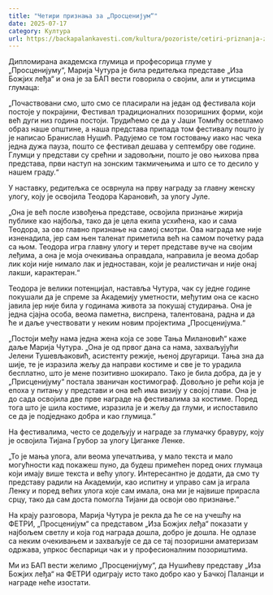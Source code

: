 ```yaml
---
title: "Четири признања за „Просценијум“"
date: 2025-07-17
category: Култура
url: https://backapalankavesti.com/kultura/pozoriste/cetiri-priznanja-za-proscenijum/
---
```


Дипломирана академска глумица и професорица глуме у „Просценијуму“, Марија Чутура је била редитељка представе „Иза Божјих леђа“ и она је за БАП вести говорила о својим, али и утисцима глумаца:

„Почаствовани смо, што смо се пласирали на један од фестивала који постоје у покрајини, Фестивал традиционалних позоришних форми, који већ дуги низ година постоји. Трудићемо се да у Јаши Томићу осветламо образ наше општине, а наша представа припада том фестивалу пошто ју је написао Бранислав Нушић. Радујемо се том гостовању иако нас чека једна дужа пауза, пошто се фестивал дешава у септембру ове године. Глумци у представи су срећни и задовољни, пошто је ово њихова прва представа, први наступ на зонским такмичењима и што се то десило у нашем граду.“

У наставку, редитељка се осврнула на прву награду за главну женску улогу, коју је освојила Теодора Карановић, за улогу Јуле.

„Она је већ после извођења представе, освојила признање жирија публике као најбоља, тако да је цела екипа усхићена, као и сама Теодора, за ово главно признање на самој смотри. Ова награда ме није изненадила, јер сам њен таленат приметила већ на самом почетку рада са њом. Теодора игра главну улогу и терет представе вуче на својим леђима, а она је моја очекивања оправдала, направила је веома добар лик који није нимало лак и једноставан, који је реалистичан и није онај лакши, карактеран.“

Теодора је велики потенцијал, наставља Чутура, чак су једне године покушали да је спреме за Академију уметности, међутим она се касно јавила јер није била у годинама живота за покушај студирања. Она је једна сјајна особа, веома паметна, виспрена, талентована, радна и да ће и даље учествовати у неким новим пројектима „Просценијума.“

„Постоји међу нама једна жена која се зове Тања Милановић“ каже даље Марија Чутура. „Она је од првог дана са нама, захваљујући Јелени Тушевљаковић, асистенту режије, њеној другарици. Тања зна да шије, те је изразила жељу да направи костиме и све је то урадила бесплатно, што је мене позитивно шокирало. Тако је била добра, да је у „Присценијуму“ постала званичан костимограф. Довољно је рећи која је епоха у питању у представи и она већ има визију у својој глави. Она је до сада освојила две прве награде на фестивалима за костиме. Поред тога што је шила костиме, изразила је и жељу да глуми, и испоставило се да је подједнако добра и као глумица.“

На фестивалима, често се додељују и награде за глумачку бравуру, коју је освојила Тијана Грубор за улогу Циганке Ленке.

„То је мања улога, али веома упечатљива, у мало текста и мало могућности кад покажеш пуно, да будеш примећен поред оних глумаца који имају више текста и већу улогу. Интересантно је додати, да смо ту представу радили на Академији, као испитну и управо сам ја играла Ленку и поред већих улога које сам имала, она ми је највише прирасла срцу, тако да сам доста помогла Тијани да освоји ово признање.“

На крају разговора, Марија Чутура је рекла да ће се на учешћу на ФЕТРИ, „Просценијум“ са представом „Иза Божјих леђа“ показати у најбољем светлу и која год награда дошла, добро је дошла. Не одлазе са неким очекивањем и захваљује се да се тај позоришни аматеризам одржава, упркос беспарици чак и у професионалним позориштима.

Ми из БАП вести желимо „Просценијуму“, да Нушићеву представу „Иза Божјих леђа“ на ФЕТРИ одиграју исто тако добро као у Бачкој Паланци и награде неће изостати.
